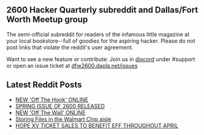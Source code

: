 ## 2600 Hacker Quarterly subreddit and Dallas/Fort Worth Meetup group
The semi-official subreddit for readers of the infamous little magazine at your local bookstore--full of goodies for the aspiring hacker. Please do not post links that violate the reddit's user agreement.

Want to see a new feature or contribute: 
Join us in [discord](https://dfw2600.dapla.net/chat) under #support or open an issue ticket at [dfw2600.dapla.net/issues](https://dfw2600.dapla.net/issues)

## Latest Reddit Posts
<!-- BLOG-POST-LIST:START -->
- [NEW 'Off The Hook' ONLINE](https://2600.com/hook/03-04-2024)
- [SPRING ISSUE OF 2600 RELEASED](https://2600.com/content/spring-issue-2600-released-18)
- [NEW 'Off The Wall' ONLINE](https://2600.com/wall/02-04-2024)
- [Storing Files in the Walmart Chip aisle](https://www.reddit.com/r/2600/comments/1btesxr/storing_files_in_the_walmart_chip_aisle/)
- [HOPE XV TICKET SALES TO BENEFIT EFF THROUGHOUT APRIL](https://2600.com/content/hope-xv-ticket-sales-benefit-eff-throughout-april)
<!-- BLOG-POST-LIST:END -->
